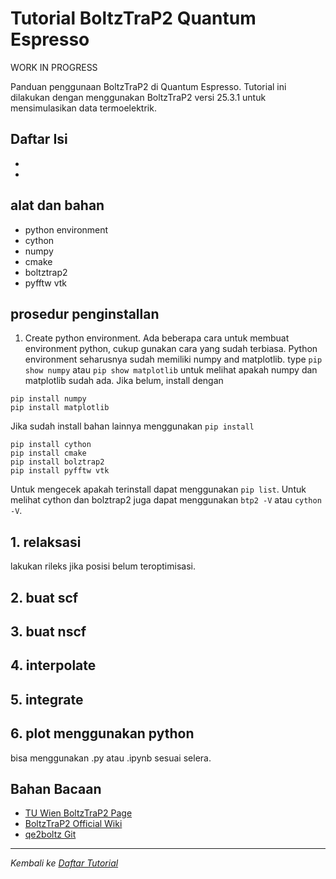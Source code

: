 # Tutorial BoltzTraP2 Quantum Espresso

WORK IN PROGRESS

Panduan penggunaan BoltzTraP2 di Quantum Espresso. Tutorial ini dilakukan dengan menggunakan BoltzTraP2 versi 25.3.1 untuk mensimulasikan data termoelektrik.

## Daftar Isi
-
-

## alat dan bahan
- python environment
- cython
- numpy
- cmake
- boltztrap2
- pyfftw vtk

## prosedur penginstallan
1. Create python environment. Ada beberapa cara untuk membuat environment python, cukup gunakan cara yang sudah terbiasa. Python environment seharusnya sudah memiliki numpy and matplotlib. type `pip show numpy` atau `pip show matplotlib` untuk melihat apakah numpy dan matplotlib sudah ada. Jika belum, install dengan
```
pip install numpy
pip install matplotlib
```
Jika sudah install bahan lainnya menggunakan `pip install`
```
pip install cython
pip install cmake
pip install bolztrap2
pip install pyfftw vtk
```
Untuk mengecek apakah terinstall dapat menggunakan `pip list`. Untuk melihat cython dan bolztrap2 juga dapat menggunakan `btp2 -V` atau `cython -V`.

## 1. relaksasi
lakukan rileks jika posisi belum teroptimisasi.

## 2. buat scf

## 3. buat nscf

## 4. interpolate

## 5. integrate

## 6. plot menggunakan python
bisa menggunakan .py atau .ipynb sesuai selera.

## Bahan Bacaan
- [TU Wien BoltzTraP2 Page](https://www.tuwien.at/en/tch/tc/theoretical-materials-chemistry/boltztrap2)
- [BoltzTraP2 Official Wiki](https://gitlab.com/sousaw/BoltzTraP2/-/wikis/home)
- [qe2boltz Git](https://github.com/sylwiagutowska/qe2boltz)

---
*Kembali ke [Daftar Tutorial](https://github.com/BRIN-Q/tacit-knowledge)*